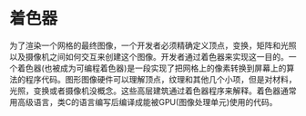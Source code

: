 # 着色器

为了渲染一个网格的最终图像，一个开发者必须精确定义顶点，变换，矩阵和光照以及摄像机之间如何交互来创建这个图像。开发者通过着色器来实现这一目的。一个着色器(也被成为可编程着色器)是一段实现了把网格上的像素转换到屏幕上的算法的程序代码。图形图像硬件可以理解顶点，纹理和其他几个小项，但是对材料，光照，变换或者摄像机没概念。这些高层建筑通过着色器程序来解释。着色器通常用高级语言，类C的语言编写后编译成能被GPU(图像处理单元)使用的代码。



